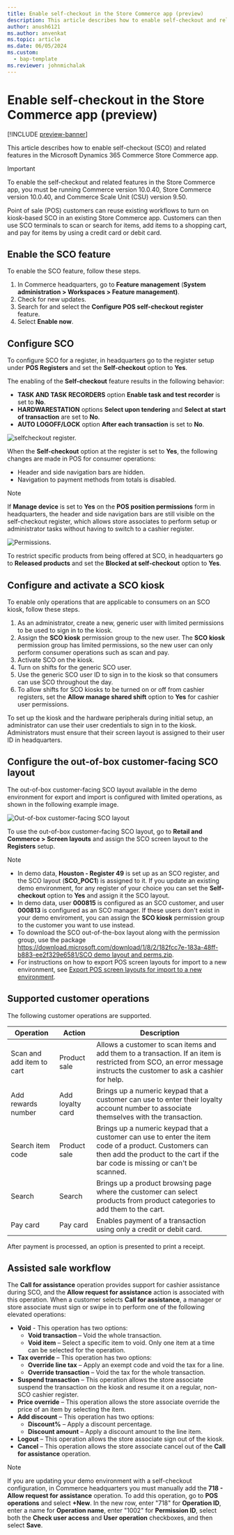 ```yaml
---
title: Enable self-checkout in the Store Commerce app (preview)
description: This article describes how to enable self-checkout and related features in the Microsoft Dynamics 365 Commerce Store Commerce app.
author: anush6121
ms.author: anvenkat 
ms.topic: article 
ms.date: 06/05/2024
ms.custom: 
  - bap-template
ms.reviewer: johnmichalak
---
```


# Enable self-checkout in the Store Commerce app (preview)

[!INCLUDE [preview-banner](~/../shared-content/shared/preview-includes/preview-banner.md)]

This article describes how to enable self-checkout (SCO) and related features in the Microsoft Dynamics 365 Commerce Store Commerce app.

> [!IMPORTANT]
> To enable the self-checkout and related features in the Store Commerce app, you must be running Commerce version 10.0.40, Store Commerce version 10.0.40, and Commerce Scale Unit (CSU) version 9.50.

Point of sale (POS) customers can reuse existing workflows to turn on kiosk-based SCO in an existing Store Commerce app. Customers can then use SCO terminals to scan or search for items, add items to a shopping cart, and pay for items by using a credit card or debit card.

## Enable the SCO feature

To enable the SCO feature, follow these steps.

1. In Commerce headquarters, go to **Feature management** (**System administration \> Workspaces \> Feature management)**.
1. Check for new updates.
1. Search for and select the **Configure POS self-checkout register** feature.
1. Select **Enable now**.

## Configure SCO

To configure SCO for a register, in headquarters go to the register setup under **POS Registers** and set the **Self-checkout** option to **Yes**.

The enabling of the **Self-checkout** feature results in the following behavior:

- **TASK AND TASK RECORDERS** option **Enable task and test recorder** is set to **No**.
- **HARDWARESTATION** options **Select upon tendering** and **Select at start of transaction** are set to **No**.
- **AUTO LOGOFF/LOCK** option **After each transaction** is set to **No**.

![selfcheckout register.](media/selfcheckout-register.png)

When the **Self-checkout** option at the register is set to **Yes**, the following changes are made in POS for consumer operations:

- Header and side navigation bars are hidden.
- Navigation to payment methods from totals is disabled.

> [!NOTE]
> If **Manage device** is set to **Yes** on the **POS position permissions** form in headquarters, the header and side navigation bars are still visible on the self-checkout register, which allows store associates to perform setup or administrator tasks without having to switch to a cashier register.

![Permissions.](media/permissions.png)

To restrict specific products from being offered at SCO, in headquarters go to **Released products** and set the **Blocked at self-checkout** option to **Yes**.

## Configure and activate a SCO kiosk

To enable only operations that are applicable to consumers on an SCO kiosk, follow these steps.

1. As an administrator, create a new, generic user with limited permissions to be used to sign in to the kiosk.
1. Assign the **SCO kiosk** permission group to the new user. The **SCO kiosk** permission group has limited permissions, so the new user can only perform consumer operations such as scan and pay.
1. Activate SCO on the kiosk.
1. Turn on shifts for the generic SCO user.
1. Use the generic SCO user ID to sign in to the kiosk so that consumers can use SCO throughout the day.
1. To allow shifts for SCO kiosks to be turned on or off from cashier registers, set the **Allow manage shared shift** option to **Yes** for cashier user permissions.

To set up the kiosk and the hardware peripherals during initial setup, an administrator can use their user credentials to sign in to the kiosk. Administrators must ensure that their screen layout is assigned to their user ID in headquarters.

## Configure the out-of-box customer-facing SCO layout

The out-of-box customer-facing SCO layout available in the demo environment for export and import is configured with limited operations, as shown in the following example image. 

![Out-of-box customer-facing SCO layout](media/outofbox-layout.png)

To use the out-of-box customer-facing SCO layout, go to **Retail and Commerce \> Screen layouts** and assign the SCO screen layout to the **Registers** setup.

> [!NOTE]
> - In demo data, **Houston - Register 49** is set up as an SCO register, and the SCO layout (**SCO\_POC1**) is assigned to it. If you update an existing demo environment, for any register of your choice you can  set the **Self-checkout** option to **Yes** and assign it the SCO layout.
> - In demo data, user **000815** is configured as an SCO customer, and user **000813** is configured as an SCO manager. If these users don't exist in your demo enviroment, you can assign the **SCO kiosk** permission group to the customer you want to use instead.
> - To download the SCO out-of-the-box layout along with the permission group, use the package [https://download.microsoft.com/download/1/8/2/182fcc7e-183a-48ff-b883-ee2f329e6581/SCO demo layout and perms.zip](https://download.microsoft.com/download/1/8/2/182fcc7e-183a-48ff-b883-ee2f329e6581/SCO%20demo%20layout%20and%20perms.zip).
> - For instructions on how to export POS screen layouts for import to a new environment, see [Export POS screen layouts for import to a new environment](export-pos-layouts.md).

## Supported customer operations

The following customer operations are supported.

| Operation | Action | Description |
|---|---|---|
| Scan and add item to cart | Product sale | Allows a customer to scan items and add them to a transaction. If an item is restricted from SCO, an error message instructs the customer to ask a cashier for help. |
| Add rewards number | Add loyalty card | Brings up a numeric keypad that a customer can use to enter their loyalty account number to associate themselves with the transaction. |
| Search item code | Product sale | Brings up a numeric keypad that a customer can use to enter the item code of a product. Customers can then add the product to the cart if the bar code is missing or can't be scanned. |
| Search | Search | Brings up a product browsing page where the customer can select products from product categories to add them to the cart. |
| Pay card | Pay card | Enables payment of a transaction using only a credit or debit card. |

After payment is processed, an option is presented to print a receipt.

## Assisted sale workflow

The **Call for assistance** operation provides support for cashier assistance during SCO, and the **Allow request for assistance** action is associated with this operation. When a customer selects **Call for assistance**, a manager or store associate must sign or swipe in to perform one of the following elevated operations:

- **Void** - This operation has two options:
    - **Void transaction** – Void the whole transaction.
    - **Void item** – Select a specific item to void. Only one item at a time can be selected for the operation.
- **Tax override** – This operation has two options:
    - **Override line tax** – Apply an exempt code and void the tax for a line.
    - **Override transaction** – Void the tax for the whole transaction.
- **Suspend transaction** – This operation allows the store associate suspend the transaction on the kiosk and resume it on a regular, non-SCO cashier register.
- **Price override** – This operation allows the store associate override the price of an item by selecting the item.
- **Add discount** – This operation has two options:
    - **Discount%** – Apply a discount percentage.
    - **Discount amount** – Apply a discount amount to the line item.
- **Logout** – This operation allows the store associate sign out of the kiosk.
- **Cancel** – This operation allows the store associate cancel out of the **Call for assistance** operation.

> [!NOTE]
> If you are updating your demo environment with a self-checkout configuration, in Commerce headquarters you must manually add the **718 - Allow request for assistance** operation. To add this operation, go to **POS operations** and select **+New**. In the new row, enter "718" for **Operation ID**, enter a name for **Operation name**, enter "1002" for **Permission ID**, select both the **Check user access** and **User operation** checkboxes, and then select **Save**. 

